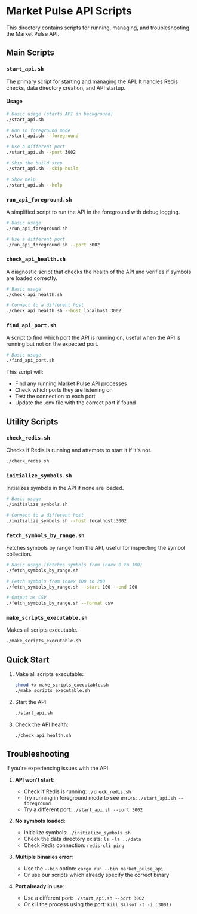 # Market Pulse API Scripts

This directory contains scripts for running, managing, and troubleshooting the Market Pulse API.

## Main Scripts

### `start_api.sh`

The primary script for starting and managing the API. It handles Redis checks, data directory creation, and API startup.

#### Usage

```bash
# Basic usage (starts API in background)
./start_api.sh

# Run in foreground mode
./start_api.sh --foreground

# Use a different port
./start_api.sh --port 3002

# Skip the build step
./start_api.sh --skip-build

# Show help
./start_api.sh --help
```

### `run_api_foreground.sh`

A simplified script to run the API in the foreground with debug logging.

```bash
# Basic usage
./run_api_foreground.sh

# Use a different port
./run_api_foreground.sh --port 3002
```

### `check_api_health.sh`

A diagnostic script that checks the health of the API and verifies if symbols are loaded correctly.

```bash
# Basic usage
./check_api_health.sh

# Connect to a different host
./check_api_health.sh --host localhost:3002
```

### `find_api_port.sh`

A script to find which port the API is running on, useful when the API is running but not on the expected port.

```bash
# Basic usage
./find_api_port.sh
```

This script will:
- Find any running Market Pulse API processes
- Check which ports they are listening on
- Test the connection to each port
- Update the .env file with the correct port if found

## Utility Scripts

### `check_redis.sh`

Checks if Redis is running and attempts to start it if it's not.

```bash
./check_redis.sh
```

### `initialize_symbols.sh`

Initializes symbols in the API if none are loaded.

```bash
# Basic usage
./initialize_symbols.sh

# Connect to a different host
./initialize_symbols.sh --host localhost:3002
```

### `fetch_symbols_by_range.sh`

Fetches symbols by range from the API, useful for inspecting the symbol collection.

```bash
# Basic usage (fetches symbols from index 0 to 100)
./fetch_symbols_by_range.sh

# Fetch symbols from index 100 to 200
./fetch_symbols_by_range.sh --start 100 --end 200

# Output as CSV
./fetch_symbols_by_range.sh --format csv
```

### `make_scripts_executable.sh`

Makes all scripts executable.

```bash
./make_scripts_executable.sh
```

## Quick Start

1. Make all scripts executable:
   ```bash
   chmod +x make_scripts_executable.sh
   ./make_scripts_executable.sh
   ```

2. Start the API:
   ```bash
   ./start_api.sh
   ```

3. Check the API health:
   ```bash
   ./check_api_health.sh
   ```

## Troubleshooting

If you're experiencing issues with the API:

1. **API won't start**:
   - Check if Redis is running: `./check_redis.sh`
   - Try running in foreground mode to see errors: `./start_api.sh --foreground`
   - Try a different port: `./start_api.sh --port 3002`

2. **No symbols loaded**:
   - Initialize symbols: `./initialize_symbols.sh`
   - Check the data directory exists: `ls -la ../data`
   - Check Redis connection: `redis-cli ping`

3. **Multiple binaries error**:
   - Use the `--bin` option: `cargo run --bin market_pulse_api`
   - Or use our scripts which already specify the correct binary

4. **Port already in use**:
   - Use a different port: `./start_api.sh --port 3002`
   - Or kill the process using the port: `kill $(lsof -t -i :3001)`